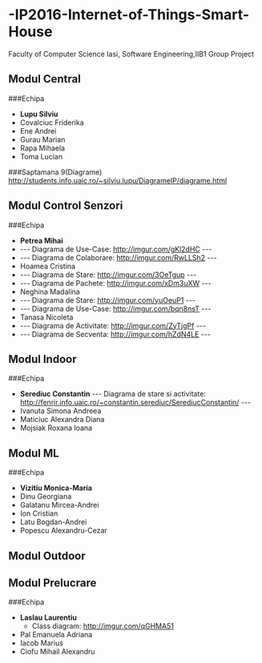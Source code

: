 # -IP2016-Internet-of-Things-Smart-House
Faculty of Computer Science Iasi, Software Engineering,IIB1 Group Project


## Modul Central 
###Echipa
+ **Lupu Silviu**
+ Covalciuc Friderika
+ Ene Andrei
+ Gurau Marian
+ Rapa Mihaela
+ Toma Lucian

###Saptamana 9(Diagrame)
http://students.info.uaic.ro/~silviu.lupu/DiagrameIP/diagrame.html

## Modul Control Senzori
###Echipa
+ **Petrea Mihai**
+ --- Diagrama de Use-Case:     http://imgur.com/gKl2dHC ---
+ --- Diagrama de Colaborare:   http://imgur.com/RwLLSh2 ---
+ Hoamea Cristina
+ --- Diagrama de Stare:       http://imgur.com/3OeTgup ---
+ --- Diagrama de Pachete:     http://imgur.com/xDm3uXW ---
+ Neghina Madalina
+ --- Diagrama de Stare:       http://imgur.com/yuOeuP1 ---
+ --- Diagrama de Use-Case:       http://imgur.com/bqn8nsT ---
+ Tanasa Nicoleta 
+ --- Diagrama de  Activitate: http://imgur.com/ZyTjgPf ---
+ --- Diagrama de  Secventa:   http://imgur.com/hZdN4LE ---

## Modul Indoor
###Echipa
+ **Serediuc Constantin** --- Diagrama de stare si activitate: http://fenrir.info.uaic.ro/~constantin.serediuc/SerediucConstantin/ ---
+ Ivanuta Simona Andreea
+ Maticiuc Alexandra Diana
+ Mojsiak Roxana Ioana


## Modul ML
###Echipa
+ **Vizitiu Monica-Maria**
+ Dinu Georgiana
+ Galatanu Mircea-Andrei
+ Ion Cristian
+ Latu Bogdan-Andrei
+ Popescu Alexandru-Cezar

## Modul Outdoor
## Modul Prelucrare
###Echipa
+ **Laslau Laurentiu**
  + Class diagram: http://imgur.com/qGHMA51
+ Pal Emanuela Adriana
+ Iacob Marius
+ Ciofu Mihail Alexandru








